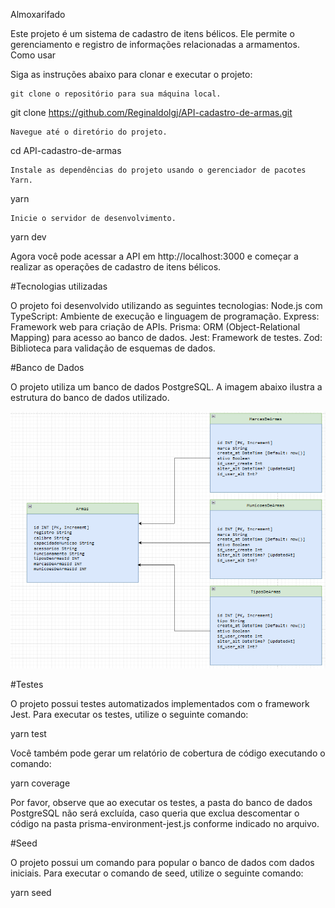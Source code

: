 Almoxarifado

Este projeto é um sistema de cadastro de itens bélicos. Ele permite o gerenciamento e registro de informações relacionadas a armamentos.
Como usar

Siga as instruções abaixo para clonar e executar o projeto:

    git clone o repositório para sua máquina local.


git clone https://github.com/Reginaldolgj/API-cadastro-de-armas.git

    Navegue até o diretório do projeto.


cd API-cadastro-de-armas

    Instale as dependências do projeto usando o gerenciador de pacotes Yarn.

yarn

    Inicie o servidor de desenvolvimento.

yarn dev

Agora você pode acessar a API em http://localhost:3000 e começar a realizar as operações de cadastro de itens bélicos.

#Tecnologias utilizadas

O projeto foi desenvolvido utilizando as seguintes tecnologias:
    Node.js com TypeScript: Ambiente de execução e linguagem de programação.
    Express: Framework web para criação de APIs.
    Prisma: ORM (Object-Relational Mapping) para acesso ao banco de dados.
    Jest: Framework de testes.
    Zod: Biblioteca para validação de esquemas de dados.

#Banco de Dados

O projeto utiliza um banco de dados PostgreSQL. A imagem abaixo ilustra a estrutura do banco de dados utilizado.

![BD](image.png)

#Testes

O projeto possui testes automatizados implementados com o framework Jest. Para executar os testes, utilize o seguinte comando:

yarn test

Você também pode gerar um relatório de cobertura de código executando o comando:

yarn coverage

Por favor, observe que ao executar os testes, a pasta do banco de dados PostgreSQL não será excluída, caso queria que exclua descomentar o código na pasta prisma-environment-jest.js conforme indicado no arquivo.

#Seed

O projeto possui um comando para popular o banco de dados com dados iniciais. Para executar o comando de seed, utilize o seguinte comando:

yarn seed
